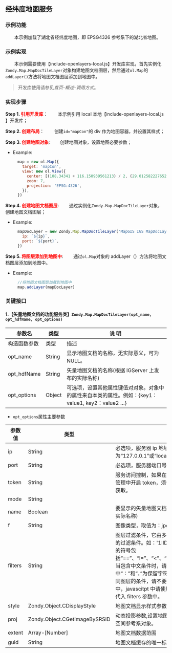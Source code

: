 ## 经纬度地图服务

### 示例功能

&ensp;&ensp;&ensp;&ensp;本示例加载了湖北省经纬度地图，即 EPSG4326 参考系下的湖北省地图。

### 示例实现

&ensp;&ensp;&ensp;&ensp;本示例需要使用【include-openlayers-local.js】开发库实现，首先实例化`Zondy.Map.MapDocTileLayer`对象构建地图文档图层，然后通过`ol.Map`的`addLayer()`方法将地图文档图层添加到地图中。

> 开发库使用请参见*首页-概述-调用方式*。

### 实现步骤

**Step 1. <font color=red>引用开发库</font>**：
&ensp;&ensp;&ensp;&ensp;本示例引用 local 本地【include-openlayers-local.js 】开发库；

**Step 2. <font color=red>创建布局</font>**：
&ensp;&ensp;&ensp;&ensp;创建`id="mapCon"`的 div 作为地图容器，并设置其样式；

**Step 3. <font color=red>创建地图对象</font>**:
&ensp;&ensp;&ensp;&ensp;创建地图对象，设置地图必要参数；

- Example:
  ```javascript
    map = new ol.Map({
      target: 'mapCon',
      view: new ol.View({
        center: [(108.34341 + 116.150939561213) / 2, (29.0125822276524 + 33.2932017737021) / 2],
        zoom: 7,
        projection: 'EPSG:4326',
      }),
    })
  ```

**Step 4. <font color=red>创建地图文档图层</font>**:
&ensp;&ensp;&ensp;&ensp;通过实例化`Zondy.Map.MapDocTileLayer`对象，创建地图文档图层；

- Example:
  ```javascript
    mapDocLayer = new Zondy.Map.MapDocTileLayer('MapGIS IGS MapDocLayer', 'Hubei4326', {
      ip: `${ip}`,
      port: `${port}`,
    })
  ```

**Step 5. <font color=red>将图层添加到地图中</font>**:
&ensp;&ensp;&ensp;&ensp;通过`ol.Map`对象的 addLayer（）方法将地图文档图层添加到地图中。

- Example:
  ```javascript
    //将地图文档图层加载到地图中
    map.addLayer(mapDocLayer)
  ```

### 关键接口

#### 1.【矢量地图文档的功能服务类】`Zondy.Map.MapDocTileLayer(opt_name, opt_hdfName, opt_options)`

| 参数名       | 类型   | 说 明                                                                                            |
| ------------ | ------ | ------------------------------------------------------------------------------------------------ |
| 构造函数参数 | 类型   | 描述                                                                                             |
| opt_name     | String | 显示地图文档的名称，无实际意义，可为 NULL。                                                      |
| opt_hdfName  | String | 矢量地图文档的名称(根据 IGServer 上发布的实际名称)                                               |
| opt_options  | Object | 可选项，设置其他属性键值对对象。对象中的属性来自本类的属性。例如：{key1：value1, key2：value2 …} |

- `opt_options`属性主要参数

| 参数值  | 类型                          | 描述                                                                                                                                                                                                                                                                                                                                                                       | 默认值      |
| ------- | ----------------------------- | -------------------------------------------------------------------------------------------------------------------------------------------------------------------------------------------------------------------------------------------------------------------------------------------------------------------------------------------------------------------------- | ----------- |
| ip      | String                        | 必选项，服务器 ip 地址，本地为“127.0.0.1”或“localhost”。                                                                                                                                                                                                                                                                                                                   | “127.0.0.1” |
| port    | String                        | 必选项，服务器端口号。                                                                                                                                                                                                                                                                                                                                                     | “6163”      |
| token   | String                        | 服务访问控制，如果在 MapGIS Server Manager 服务管理中开启 token，须设置此项，其 key 值可在设置处获取。                                                                                                                                                                                                                                                                     | Null        |
| mode    | String                        |                                                                                                                                                                                                                                                                                                                                                                            | “normal”    |
| name    | Boolean                       | 要显示的矢量地图文档的名称(根据 IGServer 上发布的实际名称)                                                                                                                                                                                                                                                                                                                 | Null        |
| f       | String                        | 图像类型，取值为：jpg                                                                                                                                                                                                                                                                                                                                                      | png         | gif | "png" |
| filters | String                        | 图层过滤条件，它由多个键值对组成，值为您所要设定的过滤条件。如：'1:ID>4,3:ID>1”。过滤条件中用到的符号包括“==”、“!=”、“<”、“>”、“<=”、“>=”、“..”、“~”等，当包含中文条件时，请使用 UTF-8 编码格式，其中“：”和“，”为保留字符，用于表示键值对概念和分隔不同图层的条件，请不要将这 2 个字符用于自定义条件中，javascitpt 中请使用 encodeURI（）函数编码后再代入 filters 参数中。 | Null        |
| style   | Zondy.Object.CDisplayStyle    | 地图文档显示样式参数                                                                                                                                                                                                                                                                                                                                                       | Null        |
| proj    | Zondy.Object.CGetImageBySRSID | 动态投影参数,设置地图文档在服务器端重新投影所需的空间参考系对象。                                                                                                                                                                                                                                                                                                          | Null        |
| extent  | Array-[Number]                | 地图文档数据范围                                                                                                                                                                                                                                                                                                                                                           |             |
| guid    | String                        | 地图文档缓存的唯一标识，一般无需赋值。                                                                                                                                                                                                                                                                                                                                     |             |
